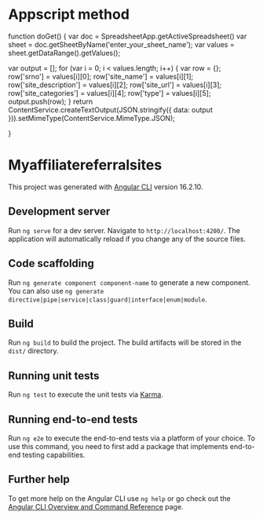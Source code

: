 
# Appscript method 

function doGet() {
  var doc = SpreadsheetApp.getActiveSpreadsheet()
  var sheet = doc.getSheetByName('enter_your_sheet_name');
  var values = sheet.getDataRange().getValues();

  var output = [];
  for (var i = 0; i < values.length; i++) {
    var row = {};
    row['srno'] = values[i][0];
    row['site_name'] = values[i][1];
    row['site_description'] = values[i][2];
    row['site_url'] = values[i][3];
    row['site_categories'] = values[i][4];
    row['type'] = values[i][5];
    output.push(row);
  }
  return ContentService.createTextOutput(JSON.stringify({ data: output })).setMimeType(ContentService.MimeType.JSON);

}


# Myaffiliatereferralsites

This project was generated with [Angular CLI](https://github.com/angular/angular-cli) version 16.2.10.

## Development server

Run `ng serve` for a dev server. Navigate to `http://localhost:4200/`. The application will automatically reload if you change any of the source files.

## Code scaffolding

Run `ng generate component component-name` to generate a new component. You can also use `ng generate directive|pipe|service|class|guard|interface|enum|module`.

## Build

Run `ng build` to build the project. The build artifacts will be stored in the `dist/` directory.

## Running unit tests

Run `ng test` to execute the unit tests via [Karma](https://karma-runner.github.io).

## Running end-to-end tests

Run `ng e2e` to execute the end-to-end tests via a platform of your choice. To use this command, you need to first add a package that implements end-to-end testing capabilities.

## Further help

To get more help on the Angular CLI use `ng help` or go check out the [Angular CLI Overview and Command Reference](https://angular.io/cli) page.
